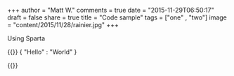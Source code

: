 +++
author = "Matt W."
comments = true
date = "2015-11-29T06:50:17"
draft = false
share = true
title = "Code sample"
tags = ["one" , "two"]
image = "content/2015/11/28/rainier.jpg"
+++

Using Sparta

<!--more-->

{{<highlight json>}}
{
  "Hello" : "World"
}


{{</highlight>}}
